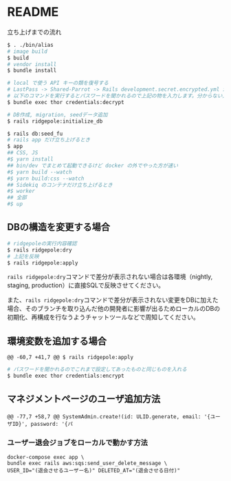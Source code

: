 # README

立ち上げまでの流れ

```sh
$ . ./bin/alias
# image build
$ build
# vendor install
$ bundle install

# local で使う API キーの類を復号する
# LastPass -> Shared-Parrot -> Rails development.secret.encrypted.yml からパスワードをコピーする
# 以下のコマンドを実行するとパスワードを聞かれるので上記の物を入力します。分からない人は他のエンジニアに聞いてください
$ bundle exec thor credentials:decrypt

# DB作成, migration, seedデータ追加
$ rails ridgepole:initialize_db

$ rails db:seed_fu
# rails app だけ立ち上げるとき
$ app
## CSS, JS
#$ yarn install
## bin/dev でまとめて起動できるけど docker の外でやった方が速い
#$ yarn build --watch
#$ yarn build:css --watch
## Sidekiq のコンテナだけ立ち上げるとき
#$ worker
## 全部
#$ up
```

## DBの構造を変更する場合

```sh
# ridgepoleの実行内容確認
$ rails ridgepole:dry
# 上記を反映
$ rails ridgepole:apply
```

`rails ridgepole:dry`コマンドで差分が表示されない場合は各環境（nightly, staging, production）に直接SQLで反映させてください。

また、`rails ridgepole:dry`コマンドで差分が表示されない変更をDBに加えた場合、そのブランチを取り込んだ他の開発者に影響が出るためローカルのDBの初期化、再構成を行なうようチャットツールなどで周知してください。

## 環境変数を追加する場合

	@@ -60,7 +41,7 @@ $ rails ridgepole:apply

```sh
# パスワードを聞かれるのでこれまで設定してあったものと同じものを入れる
$ bundle exec thor credentials:encrypt
```

## マネジメントページのユーザ追加方法
	@@ -77,7 +58,7 @@ SystemAdmin.create!(id: ULID.generate, email: '{ユーザID}', password: '{パ
### ユーザー退会ジョブをローカルで動かす方法

```
docker-compose exec app \
bundle exec rails aws:sqs:send_user_delete_message \
USER_ID="(退会させるユーザー名)" DELETED_AT="(退会させる日付)"
```